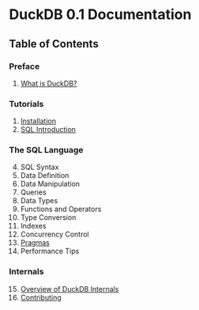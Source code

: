 # DuckDB 0.1 Documentation

## Table of Contents
### Preface
1. [What is DuckDB?](preface/what-is-duckdb)
### Tutorials
1. [Installation](tutorials/installation)
2. [SQL Introduction](tutorials/sql)
### The SQL Language
4. SQL Syntax
5. Data Definition
6. Data Manipulation
7. Queries
8. Data Types
9. Functions and Operators
10. Type Conversion
11. Indexes
12. Concurrency Control
13. [Pragmas](sql/pragmas)
14. Performance Tips
### Internals
15. [Overview of DuckDB Internals](internals/overview)
16. [Contributing](internals/contributing)
